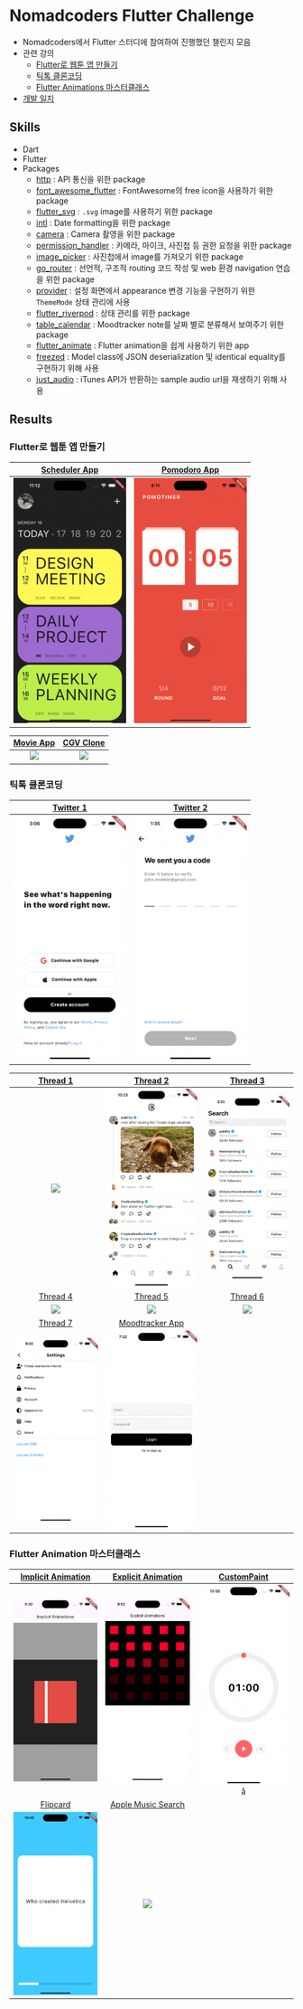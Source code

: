 # Nomadcoders Flutter Challenge

- Nomadcoders에서 Flutter 스터디에 참여하여 진행했던 챌린지 모음
- 관련 강의
  - [Flutter로 웹툰 앱 만들기](https://nomadcoders.co/flutter-for-beginners)
  - [틱톡 클론코딩](https://nomadcoders.co/tiktok-clone)
  - [Flutter Animations 마스터클래스](https://nomadcoders.co/flutter-animations-masterclass)
- [개발 일지](./documents/log.md)

## Skills

- Dart
- Flutter
- Packages
  - [http](https://pub.dev/packages/http) : API 통신을 위한 package
  - [font_awesome_flutter](https://pub.dev/packages/font_awesome_flutter) : FontAwesome의 free icon을 사용하기 위한 package
  - [flutter_svg](https://pub.dev/packages/flutter_svg) : `.svg` image를 사용하기 위한 package
  - [intl](https://pub.dev/packages/intl) : Date formatting을 위한 package
  - [camera](https://pub.dev/packages/camera) : Camera 촬영을 위한 package
  - [permission_handler](https://pub.dev/packages/permission_handler) : 카메라, 마이크, 사진첩 등 권한 요청을 위한 package
  - [image_picker](https://pub.dev/packages/image_picker) : 사진첩에서 image를 가져오기 위한 package
  - [go_router](https://pub.dev/packages/go_router) : 선언적, 구조적 routing 코드 작성 및 web 환경 navigation 연습을 위한 package
  - [provider](https://pub.dev/packages/provider) : 설정 화면에서 appearance 변경 기능을 구현하기 위한 `ThemeMode` 상태 관리에 사용
  - [flutter_riverpod](https://pub.dev/packages/flutter_riverpod) : 상태 관리를 위한 package
  - [table_calendar](https://pub.dev/packages/table_calendar) : Moodtracker note를 날짜 별로 분류해서 보여주기 위한 package
  - [flutter_animate](https://pub.dev/packages/flutter_animate) : Flutter animation을 쉽게 사용하기 위한 app
  - [freezed](https://pub.dev/packages/freezed) : Model class에 JSON deserialization 및 identical equality를 구현하기 위해 사용
  - [just_audio](https://pub.dev/packages/just_audio) : iTunes API가 반환하는 sample audio url을 재생하기 위해 사용

## Results

### Flutter로 웹툰 앱 만들기

|         [Scheduler App](./lib/webtoon_app_challenge/scheduler_app/)         |         [Pomodoro App](./lib/webtoon_app_challenge/pomodoro_app/)          |
| :-------------------------------------------------------------------------: | :------------------------------------------------------------------------: |
| <img src="./documents/images/flutter-challenge-scheduler.gif" width="200"/> | <img src="./documents/images/flutter-challenge-pomodoro.gif" width="200"/> |

|           [Movie App](./lib/webtoon_app_challenge/movie_app/)           |             [CGV Clone](./lib/webtoon_app_challenge/movie_cgv/)              |
| :---------------------------------------------------------------------: | :--------------------------------------------------------------------------: |
| <img src="./documents/images/flutter-challenge-movie.gif" width="200"/> | <img src="./documents/images/flutter-challenge-graduation.gif" width="200"/> |

### 틱톡 클론코딩

|        [Twitter 1](./lib/tiktok_clone_challenge/twitter_onboarding/)        |        [Twitter 2](./lib/tiktok_clone_challenge/twitter_onboarding/)        |
| :-------------------------------------------------------------------------: | :-------------------------------------------------------------------------: |
| <img src="./documents/images/flutter-challenge-twitter-1.gif" width="200"/> | <img src="./documents/images/flutter-challenge-twitter-2.gif" width="200"/> |

|            [Thread 1](./lib/tiktok_clone_challenge/thread_app/)            |             [Thread 2](./lib/tiktok_clone_challenge/thread_app/)              |            [Thread 3](./lib/tiktok_clone_challenge/thread_app/)            |
| :------------------------------------------------------------------------: | :---------------------------------------------------------------------------: | :------------------------------------------------------------------------: |
| <img src="./documents/images/flutter-challenge-thread-1.gif" width="200"/> |  <img src="./documents/images/flutter-challenge-thread-2.gif" width="200"/>   | <img src="./documents/images/flutter-challenge-thread-3.gif" width="200"/> |
|            [Thread 4](./lib/tiktok_clone_challenge/thread_app/)            |             [Thread 5](./lib/tiktok_clone_challenge/thread_app/)              |            [Thread 6](./lib/tiktok_clone_challenge/thread_app/)            |
| <img src="./documents/images/flutter-challenge-thread-4.gif" width="200"/> |  <img src="./documents/images/flutter-challenge-thread-5.gif" width="200"/>   | <img src="./documents/images/flutter-challenge-thread-6.gif" width="200"/> |
|            [Thread 7](./lib/tiktok_clone_challenge/thread_app/)            |           [Moodtracker App](https://github.com/cskime/moodtracker)            |                                                                            |
| <img src="./documents/images/flutter-challenge-thread-7.gif" width="200"/> | <img src="./documents/images/flutter-challenge-moodtracker.gif" width="200"/> |                                                                            |

### Flutter Animation 마스터클래스

| [Implicit Animation](./lib/flutter_animations_masterclass_challenge/implicit_animations/main.dart) | [Explicit Animation](./lib/flutter_animations_masterclass_challenge/explicit_animations/main.dart) | [CustomPaint](./lib/flutter_animations_masterclass_challenge/custom_paint_pomotimer/main.dart) |
| :------------------------------------------------------------------------------------------------: | :------------------------------------------------------------------------------------------------: | :--------------------------------------------------------------------------------------------: |
|           <img src="./documents/images/flutter-challenge-animation-1.gif" width="200"/>            |           <img src="./documents/images/flutter-challenge-animation-2.gif" width="200"/>            |        <img src="./documents/images/flutter-challenge-animation-3.gif" width="200"/> å         |
|          [Flipcard](./lib/flutter_animations_masterclass_challenge/flashcards/main.dart)           | [Apple Music Search](./lib/flutter_animations_masterclass_challenge/apple_music_search/main.dart)  |                                                                                                |
|           <img src="./documents/images/flutter-challenge-animation-4.gif" width="200"/>            |        <img src="./documents/images/flutter-challenge-apple-music-search.gif" width="200"/>        |                                                                                                |
